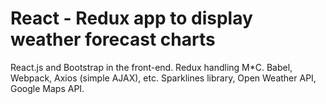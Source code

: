 # React - Redux app to display weather forecast charts

React.js and Bootstrap in the front-end. Redux handling M*C. Babel, Webpack, Axios (simple AJAX), etc. Sparklines library, Open Weather API, Google Maps API.